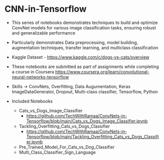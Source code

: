 # CNN-in-Tensorflow

* This series of notebooks demonstrates techniques to build and optimize ConvNet models for various image classification tasks, ensuring robust and generalizable performance
* Particularly demonstrates Data preprocessing, model building, augmentation techniques, transfer learning, and multiclass classification
* Kaggle Dataset - https://www.kaggle.com/c/dogs-vs-cats/overview

* These notebooks are submitted as part of assignments while completing a course in Coursera
  https://www.coursera.org/learn/convolutional-neural-networks-tensorflow
  
* Skills -> ConvNets, Overfitting, Data Augumentation, Keras ImageDataGenerator, Dropout, Multi-class classifier, Tensorflow, Python
* Included Notebooks
    *  Cats_vs_Dogs_Image_Classifier
          *  https://github.com/TechWithRamaa/ConvNets-in-Tensorflow/blob/main/Cats_vs_Dogs_Image_Classifier.ipynb
    *  Tackling_Overfitting_Cats_vs_Dogs_Classifier
          *  https://github.com/TechWithRamaa/ConvNets-in-Tensorflow/blob/main/Tackling_Overfitting_Cats_vs_Dogs_Classifier.ipynb  
    *  Pre_Trained_Model_For_Cats_vs_Dog_Classifier
    *  Multi_Class_Classifier_Sign_Language
